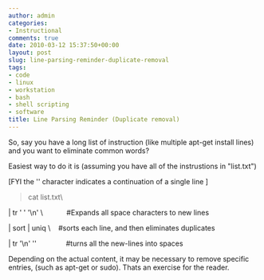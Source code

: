 ```yaml
---
author: admin
categories:
- Instructional
comments: true
date: 2010-03-12 15:37:50+00:00
layout: post
slug: line-parsing-reminder-duplicate-removal
tags:
- code
- linux
- workstation
- bash
- shell scripting
- software
title: Line Parsing Reminder (Duplicate removal)
---
```



So, say you have a long list of instruction (like multiple apt-get install lines) and you want to eliminate common words?

Easiest way to do it is (assuming you have all of the instrustions in "list.txt")

[FYI the '\' character indicates a continuation of a single line ]

> cat list.txt\

| tr ' ' '\n' \            #Expands all space characters to new lines

| sort | uniq \    #sorts each line, and then eliminates duplicates

| tr '\n' ''               #turns all the new-lines into spaces

Depending on the actual content, it may be necessary to remove specific entries, (such as apt-get or sudo). Thats an exercise for the reader.
